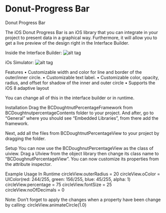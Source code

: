 # Donut-Progress Bar
Donut Progress Bar

The iOS Donut Progress Bar is an iOS library that you can integrate in your project to present data in a graphical way. Furthermore, it will allow you to get a live preview of the design right in the Interface Builder.

Inside the Interface Builder:
![alt tag](http://4.bp.blogspot.com/-s9UNv7Z3V3E/VTCNp0IVaeI/AAAAAAAAAOg/_gxZeqOGwFs/s1600/Pic-1.jpg)

iOs Simulator:
![alt tag](httphttp://1.bp.blogspot.com/-9WA6AvFMWoU/VTCNzHZbKwI/AAAAAAAAAOo/Z9aPZmAvvIA/s1600/Pic-2.jpg)

Features
•	Customizable width and color for line and border of the outer/inner circle.
•	Customizable text label.
•	Customizable color, opacity, radius, and offset for shadow of the inner and outer circle
•	Supports the iOS 8 adaptive layout

You can change all of this in the interface builder or in runtime.

Installation
Drag the BCDoughtnutPercentageFramework from BCDoughtnutpercentageContents folder to your project. And after, go to “General” where you should see “Embedded Libraries”, from there add the framework.

Next, add all the files from BCDoughtnutPercentageView to your project by dragging the folder. 

Setup
You can now use the BCDoughnutPercentageView as the class of uiview. Drag a UIview from the object library then change its class name to “BCDoughnutPercentageView”. You can now customize its properties from the attribute inspector.

Example Usage In Runtime
circleView.outerRadius = 20
circleView.oColor = UIColor(red: 244/255, green: 156/255, blue: 45/255, alpha: 1)
circleView.percentage  = 75
circleView.fontSize = 25
circleView.noOfDecimals = 0

Note: Don’t forget to apply the changes when a property have been change by calling:
circleView.animateCircle(1.0)


